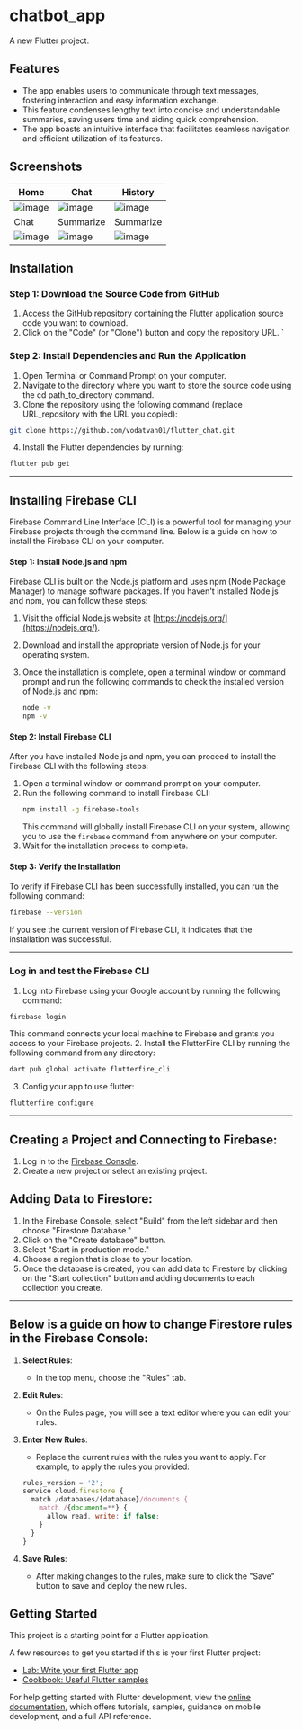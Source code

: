  # chatbot_app

A new Flutter project.

## Features
* The app enables users to communicate through text messages, fostering interaction and easy information exchange.
* This feature condenses lengthy text into concise and understandable summaries, saving users time and aiding quick comprehension.
* The app boasts an intuitive interface that facilitates seamless navigation and efficient utilization of its features.

## Screenshots


| Home                                         | Chat                                         | History                                      |
|----------------------------------------------|----------------------------------------------|----------------------------------------------|
| ![image](https://github.com/vodatvan01/flutter_chat/assets/87610505/5bd19ba9-ffe5-466f-b5ac-53833af1378b)|![image](https://github.com/vodatvan01/flutter_chat/assets/87610505/014ea1b0-e2d5-4f71-ad3b-db8eeb56a654)|![image](https://github.com/vodatvan01/flutter_chat/assets/87610505/fb8aa845-b135-440d-9770-4e410e03c77d)|
| Chat                                         | Summarize                                    | Summarize                                    |
| ![image](https://github.com/vodatvan01/flutter_chat/assets/87610505/df763968-7ad0-47fd-b1b5-ecb770d431d1)|![image](https://github.com/vodatvan01/flutter_chat/assets/87610505/3b18e73c-9fd3-481d-bf7b-f89a939f3e4d)|![image](https://github.com/vodatvan01/flutter_chat/assets/87610505/e4733ab2-f76e-4e4d-b2fc-bf7fb2e04d72)|



## Installation
### Step 1: Download the Source Code from GitHub
1. Access the GitHub repository containing the Flutter application source code you want to download.
2. Click on the "Code" (or "Clone") button and copy the repository URL.
    `
###  Step 2: Install Dependencies and Run the Application
1. Open Terminal or Command Prompt on your computer.
2. Navigate to the directory where you want to store the source code using the cd path_to_directory command.
3. Clone the repository using the following command (replace URL_repository with the URL you copied):
```bash
git clone https://github.com/vodatvan01/flutter_chat.git

````
4. Install the Flutter dependencies by running:
```bash
flutter pub get

````
***************************************
## Installing Firebase CLI
Firebase Command Line Interface (CLI) is a powerful tool for managing your Firebase projects through the command line. Below is a guide on how to install the Firebase CLI on your computer.

#### Step 1: Install Node.js and npm

Firebase CLI is built on the Node.js platform and uses npm (Node Package Manager) to manage software packages. If you haven't installed Node.js and npm, you can follow these steps:

1. Visit the official Node.js website at [https://nodejs.org/](https://nodejs.org/).
2. Download and install the appropriate version of Node.js for your operating system.
3. Once the installation is complete, open a terminal window or command prompt and run the following commands to check the installed version of Node.js and npm:

   ```bash
   node -v
   npm -v
   ```

#### Step 2: Install Firebase CLI
After you have installed Node.js and npm, you can proceed to install the Firebase CLI with the following steps:
1. Open a terminal window or command prompt on your computer.
2. Run the following command to install Firebase CLI:
   ```bash
   npm install -g firebase-tools
   ```
   This command will globally install Firebase CLI on your system, allowing you to use the `firebase` command from anywhere on your computer.
3. Wait for the installation process to complete.
#### Step 3: Verify the Installation
To verify if Firebase CLI has been successfully installed, you can run the following command:
```bash
firebase --version
```
If you see the current version of Firebase CLI, it indicates that the installation was successful.

   ***************************************
### Log in and test the Firebase CLI
1. Log into Firebase using your Google account by running the following command:
```bash
firebase login
```
This command connects your local machine to Firebase and grants you access to your Firebase projects.
2. Install the FlutterFire CLI by running the following command from any directory:
```bash
dart pub global activate flutterfire_cli
```
3. Config your app to use flutter:
```bash
flutterfire configure
```
   ***************************************


## Creating a Project and Connecting to Firebase:
   1. Log in to the [Firebase Console](https://console.firebase.google.com/).
   2. Create a new project or select an existing project.
## Adding Data to Firestore:
   1. In the Firebase Console, select "Build" from the left sidebar and then choose "Firestore Database."
   2. Click on the "Create database" button.
   3. Select "Start in production mode."
   4. Choose a region that is close to your location.
   5. Once the database is created, you can add data to Firestore by clicking on the "Start collection" button and adding documents to each collection you create.

   ***************************************

## Below is a guide on how to change Firestore rules in the Firebase Console:

1. **Select Rules**:
   - In the top menu, choose the "Rules" tab.

2. **Edit Rules**:
   - On the Rules page, you will see a text editor where you can edit your rules.

3. **Enter New Rules**:
   - Replace the current rules with the rules you want to apply. For example, to apply the rules you provided:

   ```javascript
   rules_version = '2';
   service cloud.firestore {
     match /databases/{database}/documents {
       match /{document=**} {
         allow read, write: if false;
       }
     }
   }
   ```

4. **Save Rules**:
   - After making changes to the rules, make sure to click the "Save" button to save and deploy the new rules.
    
## Getting Started

This project is a starting point for a Flutter application.

A few resources to get you started if this is your first Flutter project:

- [Lab: Write your first Flutter app](https://docs.flutter.dev/get-started/codelab)
- [Cookbook: Useful Flutter samples](https://docs.flutter.dev/cookbook)

For help getting started with Flutter development, view the
[online documentation](https://docs.flutter.dev/), which offers tutorials,
samples, guidance on mobile development, and a full API reference.

